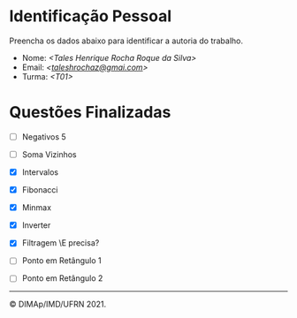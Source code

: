 ﻿# Identificação Pessoal

Preencha os dados abaixo para identificar a autoria do trabalho.

- Nome: *\<Tales Henrique Rocha Roque da Silva>*
- Email: *\<taleshrochaz@gmai.com>*
- Turma: *\<T01>*

# Questões Finalizadas

- [ ] Negativos 5
- [ ] Soma Vizinhos
- [X] Intervalos
- [X] Fibonacci
- [X] Minmax
- [X] Inverter
- [X] Filtragem \\E precisa?
- [ ] Ponto em Retângulo 1
- [ ] Ponto em Retângulo 2


--------
&copy; DIMAp/IMD/UFRN 2021.
